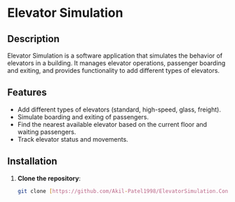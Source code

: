 # Elevator Simulation

## Description
Elevator Simulation is a software application that simulates the behavior of elevators in a building. It manages elevator operations, passenger boarding and exiting, and provides functionality to add different types of elevators.

## Features
- Add different types of elevators (standard, high-speed, glass, freight).
- Simulate boarding and exiting of passengers.
- Find the nearest available elevator based on the current floor and waiting passengers.
- Track elevator status and movements.

## Installation
1. **Clone the repository**:
   ```bash
   git clone [https://github.com/Akil-Patel1998/ElevatorSimulation.Console](https://github.com/Akil-Patel1998/ElevatorSimulation.Console.git)
